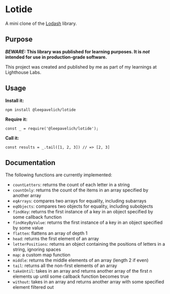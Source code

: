 # Lotide

A mini clone of the [Lodash](https://lodash.com) library.

## Purpose

**_BEWARE:_ This library was published for learning purposes. It is _not_ intended for use in production-grade software.**

This project was created and published by me as part of my learnings at Lighthouse Labs. 

## Usage

**Install it:**

`npm install @leepavelich/lotide`

**Require it:**

`const _ = require('@leepavelich/lotide');`

**Call it:**

`const results = _.tail([1, 2, 3]) // => [2, 3]`

## Documentation

The following functions are currently implemented:

* `countLetters`: returns the count of each letter in a string
* `countOnly`: returns the count of the items in an array specified by another array
* `eqArrays`: compares two arrays for equality, including subarrays
* `eqObjects`: compares two objects for equality, including subobjects
* `findKey`: returns the first instance of a key in an object specified by some callback function
* `findKeyByValue`: returns the first instance of a key in an object specified by some value
* `flatten`: flattens an array of depth 1
* `head`: returns the first element of an array
* `letterPositions`: returns an object containing the positions of letters in a string, ignoring spaces
* `map`: a custom map function
* `middle`: returns the middle elements of an array (length 2 if even)
* `tail`: returns all the non-first elements of an array
* `takeUntil`: takes in an array and returns another array of the first n elements up until some callback function becomes true
* `without`: takes in an array and returns another array with some specified element filtered out